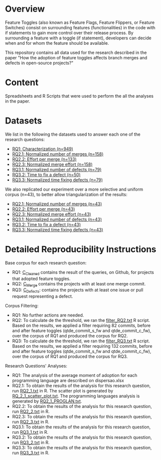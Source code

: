 Overview
========

Feature Toggles (also known as Feature Flags, Feature Flippers, or Feature Switches) consist on surrounding features (functionalities) in the code with if statements to gain more control over their release process. By surrounding a feature with a toggle (if statement), developers can decide when and for whom the feature should be available. 

This repository contains all data used for the research described in the paper "How the adoption of feature toggles affects branch merges and defects in open-source projects?"

Content
=======

Spreadsheets and R Scripts that were used to perform the all the analyses in the paper.

Datasets
========

We list in the following the datasets used to answer each one of the research questions:

- [RQ1: Characterization (n=949)](https://github.com/gems-uff/feature-toggles/raw/master/R%20Scripts/Dataset/C_cleaned.xlsx)
- [RQ2.1: Normalized number of merges (n=158)](https://github.com/gems-uff/feature-toggles/raw/master/R%20Scripts/Dataset/CRQ2_1.xlsx)
- [RQ2.2: Effort per merge (n=133)](https://github.com/gems-uff/feature-toggles/raw/master/R%20Scripts/Dataset/CRQ2_2.xlsx)
- [RQ2.3: Normalized merge effort (n=158)](https://github.com/gems-uff/feature-toggles/raw/master/R%20Scripts/Dataset/CRQ2_3.xlsx)
- [RQ3.1: Normalized number of defects (n=79)](https://github.com/gems-uff/feature-toggles/raw/master/R%20Scripts/Dataset/CRQ3_1.xlsx)
- [RQ3.2: Time to fix a defect (n=50)](https://github.com/gems-uff/feature-toggles/raw/master/R%20Scripts/Dataset/CRQ3_2.xlsx)
- [RQ3.3: Normalized time fixing defects (n=79)](https://github.com/gems-uff/feature-toggles/raw/master/R%20Scripts/Dataset/CRQ3_3.xlsx)

We also replicated our experiment over a more selective and uniform corpus (n=43), to better allow triangularization of the results:

- [RQ2.1: Normalized number of merges (n=43)](https://github.com/gems-uff/feature-toggles/raw/master/R%20Scripts/Dataset/CRQ2_1_UNIQUE.xlsx)
- [RQ2.2: Effort per merge (n=43)](https://github.com/gems-uff/feature-toggles/raw/master/R%20Scripts/Dataset/CRQ2_2_UNIQUE.xlsx)
- [RQ2.3: Normalized merge effort (n=43)](https://github.com/gems-uff/feature-toggles/raw/master/R%20Scripts/Dataset/CRQ2_3_UNIQUE.xlsx)
- [RQ3.1: Normalized number of defects (n=43)](https://github.com/gems-uff/feature-toggles/raw/master/R%20Scripts/Dataset/CRQ3_1_UNIQUE.xlsx)
- [RQ3.2: Time to fix a defect (n=43)](https://github.com/gems-uff/feature-toggles/raw/master/R%20Scripts/Dataset/CRQ3_2_UNIQUE.xlsx)
- [RQ3.3: Normalized time fixing defects (n=43)](https://github.com/gems-uff/feature-toggles/raw/master/R%20Scripts/Dataset/CRQ3_3_UNIQUE.xlsx)

Detailed Reproducibility Instructions
=====================================

Base corpus for each research question:

- RQ1: [C<sub>Cleaned</sub>](https://github.com/gems-uff/feature-toggles/raw/master/R%20Scripts/Dataset/C_cleaned.xlsx) contains the result of the queries, on Github, for projects that adopted feature toggles.
- RQ2: [C<sub>Merge</sub>](https://github.com/gems-uff/feature-toggles/raw/master/R%20Scripts/Dataset/CMERGE.xlsx) contains the projects with at least one merge commit.
- RQ3: [C<sub>Defects</sub>](https://github.com/gems-uff/feature-toggles/raw/master/R%20Scripts/Dataset/CBUG.xlsx): contains the projects with at least one issue or pull request representing a defect.
		
Corpus Filtering:

- RQ1: No further actions are needed.
- RQ2: To calculate de the threshold, we ran the [filter_RQ2.txt](https://github.com/gems-uff/feature-toggles/raw/master/R%20Scripts/Scripts/filter_RQ2.txt) R script. Based on the results, we applied a filter requiring 82 commits, before and after feature toggles (qtde_commit_s_fw and qtde_commit_c_fw), over the corpus of RQ1 and produced the corpus for RQ2.
- RQ3: To calculate de the threshold, we ran the [filter_RQ3.txt](https://github.com/gems-uff/feature-toggles/raw/master/R%20Scripts/Scripts/filter_RQ3.txt) R script. Based on the results, we applied a filter requiring 132 commits, before and after feature toggles (qtde_commit_s_fw and qtde_commit_c_fw), over the corpus of RQ1 and produced the corpus for RQ3.

Research Questions' Analyses:

- RQ1: The analysis of the average moment of adoption for each programming language are described on dispersao.xlsx
- RQ2.1: To obtain the results of the analysis for this research question, run [RQ2_1.txt](https://github.com/gems-uff/feature-toggles/raw/master/R%20Scripts/Scripts/RQ2_1.txt) in R. The scatter plot is generated by [RQ_2_1_scatter_plot.txt](https://github.com/gems-uff/feature-toggles/raw/master/R%20Scripts/Scripts/RQ_2_1_scatter_plot.txt). The programming languages analysis is generated by [RQ2_1_PROGLAN.txt](https://github.com/gems-uff/feature-toggles/raw/master/R%20Scripts/Scripts/RQ2_1_PROGLAN.txt).
- RQ2.2: To obtain the results of the analysis for this research question, run [RQ2_2.txt](https://github.com/gems-uff/feature-toggles/raw/master/R%20Scripts/Scripts/RQ2_2.txt) in R.
- RQ2.3: To obtain the results of the analysis for this research question, run [RQ2_3.txt](https://github.com/gems-uff/feature-toggles/raw/master/R%20Scripts/Scripts/RQ2_3.txt) in R.
- RQ3.1: To obtain the results of the analysis for this research question, run [RQ3_1.txt](https://github.com/gems-uff/feature-toggles/raw/master/R%20Scripts/Scripts/RQ3_1.txt) in R.
- RQ3.2: To obtain the results of the analysis for this research question, run [RQ3_2.txt](https://github.com/gems-uff/feature-toggles/raw/master/R%20Scripts/Scripts/RQ3_2.txt) in R.
- RQ3.3: To obtain the results of the analysis for this research question, run [RQ3_3.txt](https://github.com/gems-uff/feature-toggles/raw/master/R%20Scripts/Scripts/RQ3_3.txt) in R.

